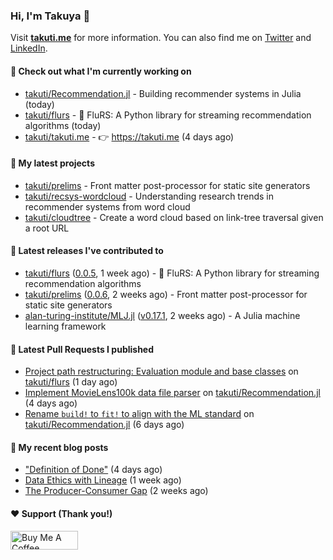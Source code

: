 ### Hi, I'm Takuya 👋

Visit **[takuti.me](https://takuti.me/)** for more information. You can also find me on [Twitter](https://twitter.com/takuti) and [LinkedIn](https://linkedin.com/in/takuti).

#### 👷 Check out what I'm currently working on


- [takuti/Recommendation.jl](https://github.com/takuti/Recommendation.jl) - Building recommender systems in Julia (today)
- [takuti/flurs](https://github.com/takuti/flurs) - :ocean: FluRS: A Python library for streaming recommendation algorithms (today)
- [takuti/takuti.me](https://github.com/takuti/takuti.me) - :point_right: https://takuti.me (4 days ago)

#### 🌱 My latest projects


- [takuti/prelims](https://github.com/takuti/prelims) - Front matter post-processor for static site generators
- [takuti/recsys-wordcloud](https://github.com/takuti/recsys-wordcloud) - Understanding research trends in recommender systems from word cloud
- [takuti/cloudtree](https://github.com/takuti/cloudtree) - Create a word cloud based on link-tree traversal given a root URL

#### 🔭 Latest releases I've contributed to


- [takuti/flurs](https://github.com/takuti/flurs) ([0.0.5](https://github.com/takuti/flurs/releases/tag/0.0.5), 1 week ago) - :ocean: FluRS: A Python library for streaming recommendation algorithms
- [takuti/prelims](https://github.com/takuti/prelims) ([0.0.6](https://github.com/takuti/prelims/releases/tag/0.0.6), 2 weeks ago) - Front matter post-processor for static site generators
- [alan-turing-institute/MLJ.jl](https://github.com/alan-turing-institute/MLJ.jl) ([v0.17.1](https://github.com/alan-turing-institute/MLJ.jl/releases/tag/v0.17.1), 2 weeks ago) - A Julia machine learning framework

#### 🔨 Latest Pull Requests I published


- [Project path restructuring: Evaluation module and base classes](https://github.com/takuti/flurs/pull/20) on [takuti/flurs](https://github.com/takuti/flurs) (1 day ago)
- [Implement MovieLens100k data file parser](https://github.com/takuti/Recommendation.jl/pull/31) on [takuti/Recommendation.jl](https://github.com/takuti/Recommendation.jl) (4 days ago)
- [Rename `build!` to `fit!` to align with the ML standard](https://github.com/takuti/Recommendation.jl/pull/28) on [takuti/Recommendation.jl](https://github.com/takuti/Recommendation.jl) (6 days ago)

#### 📜 My recent blog posts

- [&#34;Definition of Done&#34;](https://takuti.me/note/definition-of-done/) (4 days ago)
- [Data Ethics with Lineage](https://takuti.me/note/airflow-lineage/) (1 week ago)
- [The Producer-Consumer Gap](https://takuti.me/note/the-producer-consumer-gap/) (2 weeks ago)

#### ❤️ Support (Thank you!)

<a href="https://www.buymeacoffee.com/takuti" target="_blank"><img src="https://cdn.buymeacoffee.com/buttons/v2/default-yellow.png" alt="Buy Me A Coffee" style="height: 30px !important;width: 108px !important;" ></a>
